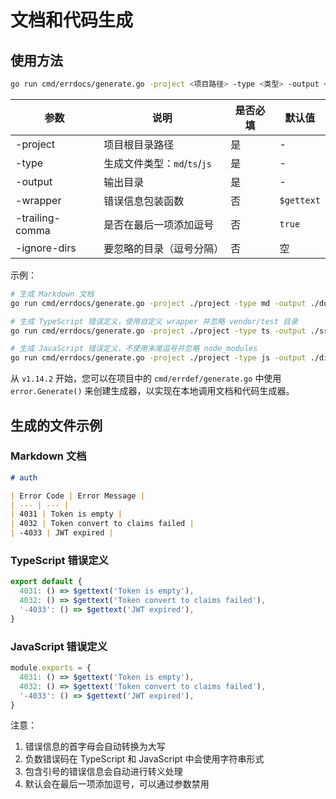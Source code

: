 # 文档和代码生成

## 使用方法

```bash
go run cmd/errdocs/generate.go -project <项目路径> -type <类型> -output <输出目录> [-wrapper <包装函数>] [-trailing-comma <是否添加逗号>] [-ignore-dirs <忽略目录>]
```

| 参数 | 说明 | 是否必填 | 默认值 |
| --- | --- | --- | --- |
| -project | 项目根目录路径 | 是 | - |
| -type | 生成文件类型：`md`/`ts`/`js` | 是 | - |
| -output | 输出目录 | 是 | - |
| -wrapper | 错误信息包装函数 | 否 | `$gettext` |
| -trailing-comma | 是否在最后一项添加逗号 | 否 | `true` |
| -ignore-dirs | 要忽略的目录（逗号分隔） | 否 | 空 |

示例：
```bash
# 生成 Markdown 文档
go run cmd/errdocs/generate.go -project ./project -type md -output ./docs

# 生成 TypeScript 错误定义，使用自定义 wrapper 并忽略 vendor/test 目录
go run cmd/errdocs/generate.go -project ./project -type ts -output ./src/errors -wrapper t -ignore-dirs vendor,test

# 生成 JavaScript 错误定义，不使用末尾逗号并忽略 node_modules
go run cmd/errdocs/generate.go -project ./project -type js -output ./dist -wrapper '$gettext' -trailing-comma=false -ignore-dirs node_modules
```

从 `v1.14.2` 开始，您可以在项目中的 `cmd/errdef/generate.go` 中使用 `error.Generate()` 来创建生成器，以实现在本地调用文档和代码生成器。

## 生成的文件示例

### Markdown 文档
```markdown
# auth

| Error Code | Error Message |
| --- | --- |
| 4031 | Token is empty |
| 4032 | Token convert to claims failed |
| -4033 | JWT expired |
```

### TypeScript 错误定义
```ts
export default {
  4031: () => $gettext('Token is empty'),
  4032: () => $gettext('Token convert to claims failed'),
  '-4033': () => $gettext('JWT expired'),
}
```

### JavaScript 错误定义
```js
module.exports = {
  4031: () => $gettext('Token is empty'),
  4032: () => $gettext('Token convert to claims failed'),
  '-4033': () => $gettext('JWT expired'),
}
```

注意：
1. 错误信息的首字母会自动转换为大写
2. 负数错误码在 TypeScript 和 JavaScript 中会使用字符串形式
3. 包含引号的错误信息会自动进行转义处理
4. 默认会在最后一项添加逗号，可以通过参数禁用

